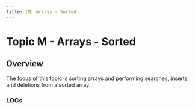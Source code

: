 ```yaml
---
title: (M) Arrays - Sorted
---
```

# Topic M - Arrays - Sorted

## Overview

The focus of this topic is sorting arrays and performing searches, inserts, and deletions from a sorted array.

### LOGs
